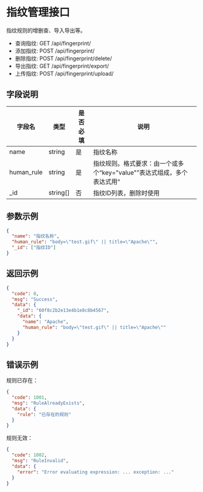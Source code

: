 # 指纹管理接口

指纹规则的增删查、导入导出等。

- 查询指纹: GET /api/fingerprint/
- 添加指纹: POST /api/fingerprint/
- 删除指纹: POST /api/fingerprint/delete/
- 导出指纹: GET /api/fingerprint/export/
- 上传指纹: POST /api/fingerprint/upload/

## 字段说明

| 字段名      | 类型     | 是否必填 | 说明                                                                                                                         |
| ----------- | -------- | -------- | ---------------------------------------------------------------------------------------------------------------------------- |
| name        | string   | 是       | 指纹名称                                                                                                                     |
| human_rule  | string   | 是       | 指纹规则。格式要求：由一个或多个“key="value"”表达式组成，多个表达式用“||”分隔，表示“或”关系。支持的 key 有 body（网页正文内容）、title（网页标题）、header（HTTP 响应头）、icon_hash（网站 favicon 的 hash 值，需为整数）。value 必须用英文双引号包裹，且长度大于6。例如：body="test.gif"、title="Apache"、header="Server: nginx"、icon_hash="116323821"，多条件示例：body="test.gif" || title="Apache"。不符合上述格式（如 key 不支持、value 未用双引号、长度过短等）会被判定为无效，接口会返回“规则无效”错误。 |
| _id         | string[] | 否       | 指纹ID列表，删除时使用                                                                                                       |

## 参数示例
```json
{
  "name": "指纹名称",
  "human_rule": "body=\"test.gif\" || title=\"Apache\"",
  "_id": ["指纹ID"]
}
```

## 返回示例
```json
{
  "code": 0,
  "msg": "Success",
  "data": {
    "_id": "60f8c2b2e13e4b1e8c8b4567",
    "data": {
      "name": "Apache",
      "human_rule": "body=\"test.gif\" || title=\"Apache\""
    }
  }
}
```

## 错误示例
规则已存在：
```json
{
  "code": 1001,
  "msg": "RuleAlreadyExists",
  "data": {
    "rule": "已存在的规则"
  }
}
```
规则无效：
```json
{
  "code": 1002,
  "msg": "RuleInvalid",
  "data": {
    "error": "Error evaluating expression: ... exception: ..."
  }
}
```